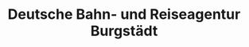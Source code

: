 ---
title: "Deutsche Bahn- und Reiseagentur Burgstädt"
url: /burgstaedt/deutsche-bahn-und-reiseagentur-burgstaedt/
shop: Tickets
---